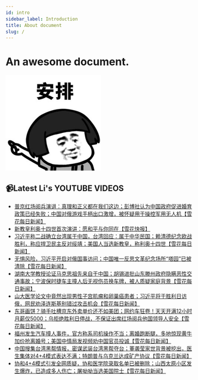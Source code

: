 ```yaml
---
id: intro
sidebar_label: Introduction
title: About document
slug: /
---
```


# An awesome document.

[![](/img/qianduan-b6d3ccb4-bd13-447e-b88d-f0016b57da49.png)](./分享/好玩的网站、工具)

## 📹Latest Li's YOUTUBE VIDEOS
<!-- YOUTUBE:START -->
- [普京红场阅兵演讲：真理和正义都在我们这边；彭博社认为中国政府促进婚育政策已经失败；中国对俄游戏手柄出口激增，被怀疑用于操控军用无人机【雪花每日新闻】](https://www.youtube.com/watch?v=lv3vmtwulHY)
- [新教皇利奥十四世首次演讲：愿和平与你同在【雪花快报】](https://www.youtube.com/watch?v=-MJqhbph0bQ)
- [习近平称二战确立台湾属于中国，台湾回应：属于中华民国；赖清德纪念欧战胜利，称应捍卫民主反对绥靖；美国人当选新教皇，称利奥十四世【雪花每日新闻】](https://www.youtube.com/watch?v=7OAFSN6uYKA)
- [无惧风险，习近平开启对俄国事访问；中国唯一反思文革纪念场所“塔园”已被清除【雪花每日新闻】](https://www.youtube.com/watch?v=2iUB-bsdrfw)
- [湖南大学教授论证马克思祖先来自于中国；胡锡进批山东滕州政府隐瞒恶性交通事故；宁波保时捷车主撞人后无视伤员换车牌，被人质疑家庭背景【雪花每日新闻】](https://www.youtube.com/watch?v=-k9hsQNbl-k)
- [山大医学论文中竟然出现男性子宫肌瘤和卵巢癌患者；习近平将于胜利日访俄，网民劝泽连斯基别错过攻击机会【雪花每日新闻】](https://www.youtube.com/watch?v=7cJZAMouESg)
- [东哥画饼？骑手吐槽京东外卖单价还不如美团；网约车狂卷！天天开满12小时月薪仅5000；乌拒绝胜利日停战，不保证出席红场阅兵他国领导人安全【雪花每日新闻】](https://www.youtube.com/watch?v=rW1WMJ_TiRA)
- [福州发生汽车撞人事件，官方称系司机操作不当；离婚跑断腿，多地惊现黄牛加价抢离婚号；美国中情局发视频劝中国官员投诚【雪花每日新闻】](https://www.youtube.com/watch?v=p9OJzHeWXts)
- [中国搜集台湾黑帮情报，密谋武装台湾黑帮夺台；董袭莹家世背景被挖出，医生集体对4+4模式表达不满；特朗普与乌克兰达成矿产协议【雪花每日新闻】](https://www.youtube.com/watch?v=A1aShLYbW6k)
- [协和4+4模式引发全网质疑，协和医学院录取名单已被删除；山西太原小区发生爆炸，已造成多人伤亡；屠呦呦当选美国院士【雪花每日新闻】](https://www.youtube.com/watch?v=PT3edbH54Wk)
<!-- YOUTUBE:END -->